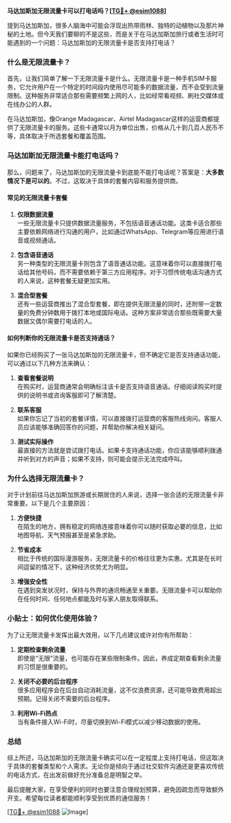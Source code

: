 **马达加斯加无限流量卡可以打电话吗？[[TG💪+ @esim1088](https://t.me/s/esim1088)]**

提到马达加斯加，很多人脑海中可能会浮现出热带雨林、独特的动植物以及那片神秘的土地。但今天我们要聊的不是这些，而是关于在马达加斯加旅行或者生活时可能遇到的一个问题：马达加斯加的无限流量卡是否支持打电话？

### 什么是无限流量卡？

首先，让我们简单了解一下无限流量卡是什么。无限流量卡是一种手机SIM卡服务，它允许用户在一个特定的时间段内使用尽可能多的数据流量，而不会受到流量限制。这种服务非常适合那些需要频繁上网的人，比如经常看视频、刷社交媒体或在线办公的人群。

在马达加斯加，像Orange Madagascar、Airtel Madagascar这样的运营商都提供了无限流量卡的服务。这些卡通常以月为单位出售，价格从几十到几百人民币不等，具体取决于所选套餐和覆盖范围。

### 马达加斯加无限流量卡能打电话吗？

那么，问题来了，马达加斯加的无限流量卡到底能不能打电话呢？答案是：**大多数情况下是可以的**。不过，这取决于具体的套餐内容和服务提供商。

#### 常见的无限流量卡套餐

1. **仅限数据流量**  
   一些无限流量卡只提供数据流量服务，不包括语音通话功能。这类卡适合那些主要依赖网络进行沟通的用户，比如通过WhatsApp、Telegram等应用进行语音或视频通话。

2. **包含语音通话**  
   另一种类型的无限流量卡则包含了语音通话功能。这意味着你可以直接拨打电话给其他号码，而不需要依赖于第三方应用程序。对于习惯传统电话沟通方式的人来说，这种套餐无疑更加实用。

3. **混合型套餐**  
   还有一些运营商推出了混合型套餐，即在提供无限流量的同时，还附带一定数量的免费分钟数用于拨打本地或国际电话。这种方案非常适合那些既需要大量数据又偶尔需要打电话的人。

#### 如何判断你的无限流量卡是否支持通话？

如果你已经购买了一张马达加斯加的无限流量卡，但不确定它是否支持通话功能，可以通过以下几种方法来确认：

1. **查看套餐说明**  
   在购买时，运营商通常会明确标注该卡是否支持语音通话。仔细阅读购买时提供的说明书或咨询客服即可了解清楚。

2. **联系客服**  
   如果你忘记了当初的套餐详情，可以直接拨打运营商的客服热线询问。客服人员应该能够准确回答你的问题，并帮助你解决相关疑问。

3. **测试实际操作**  
   最直接的方法就是尝试拨打电话。如果卡支持通话功能，你应该能够顺利拨通并听到对方的声音；如果不支持，则可能会提示无法完成呼叫。

### 为什么选择无限流量卡？

对于计划前往马达加斯加旅游或长期居住的人来说，选择一张合适的无限流量卡非常重要。以下是几个主要原因：

1. **方便快捷**  
   在陌生的地方，拥有稳定的网络连接意味着你可以随时获取必要的信息，比如地图导航、天气预报甚至是紧急求助。

2. **节省成本**  
   相比于传统的国际漫游服务，无限流量卡的价格往往更为实惠。尤其是在长时间逗留的情况下，这种经济优势尤为明显。

3. **增强安全性**  
   在遇到突发状况时，保持与外界的通讯畅通至关重要。无限流量卡可以帮助你在任何时间、任何地点都能及时与家人朋友取得联系。

### 小贴士：如何优化使用体验？

为了让无限流量卡发挥出最大效用，以下几点建议或许对你有所帮助：

1. **定期检查剩余流量**  
   即使是“无限”流量，也可能存在某些限制条件。因此，养成定期查看剩余流量的习惯是很重要的。

2. **关闭不必要的后台程序**  
   很多应用程序会在后台自动消耗流量，这不仅浪费资源，还可能导致费用超出预期。记得关闭不需要的后台程序。

3. **利用Wi-Fi热点**  
   当有条件接入Wi-Fi时，尽量切换到Wi-Fi模式以减少移动数据的使用。

### 总结

综上所述，马达加斯加的无限流量卡确实可以在一定程度上支持打电话，但这取决于具体的套餐类型和个人需求。无论你是倾向于通过社交软件沟通还是更喜欢传统的电话方式，在出发前做好充分准备总是明智之举。

最后提醒大家，在享受便利的同时也要注意合理规划预算，避免因疏忽而导致额外开支。希望每位读者都能顺利享受到优质的通信服务！

[[TG💪+ @esim1088](https://t.me/s/esim1088) ![Image](https://i.postimg.cc/4NQfJmqS/Snipaste-2025-05-13-00-14-12.png)]
